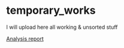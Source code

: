 # temporary_works
I will upload here all working &amp; unsorted stuff

[Analysis report](https://pollytikhonova.github.io/temporary_works/analysis_report/Motifs%20analysis.html#/)
